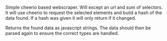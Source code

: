 
Simple cheerio based webscraper. Will except an url and sum of selectors. It will use cheerio to request the selected elements and build a hash of the data found. If a hash was given it will only return if it changed.

Returns the found data as javascript strings. The data should then be parsed again to ensure the correct types are handled.